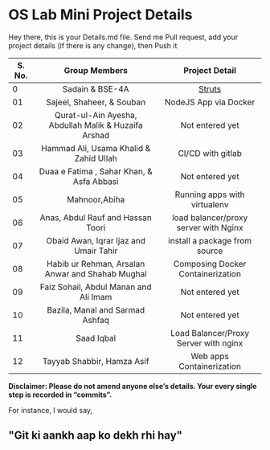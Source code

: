 # OS Lab Mini Project Details

Hey there, this is your Details.md file. Send me Pull request, add your project details (if there is any change), then Push it

| S. No. |                    Group Members                     |                 Project Detail                  |
| ------ | :--------------------------------------------------: | :---------------------------------------------: |
| 0      |                   Sadain & BSE-4A                    | [Struts](https://github.com/sadainiqrar/struts) |
| 01     |              Sajeel, Shaheer, & Souban               |              NodeJS App via Docker              |
| 02     | Qurat-ul-Ain Ayesha, Abdullah Malik & Huzaifa Arshad |                 Not entered yet                 |
| 03     |        Hammad Ali, Usama Khalid & Zahid Ullah        |                CI/CD with gitlab                |
| 04     |      Duaa e Fatima , Sahar Khan, & Asfa Abbasi       |                 Not entered yet                 |
| 05     |                    Mahnoor,Abiha                     |          Running apps with virtualenv           |
| 06     |          Anas, Abdul Rauf and Hassan Toori           |      load balancer/proxy server with Nginx      |
| 07     |        Obaid Awan, Iqrar Ijaz and Umair Tahir        |          install a package from source                 |
| 08     |   Habib ur Rehman, Arsalan Anwar and Shahab Mughal   |        Composing Docker Containerization        |
| 09     |        Faiz Sohail, Abdul Manan and Ali Imam         |                 Not entered yet                 |
| 10     |           Bazila, Manal and Sarmad Ashfaq            |                 Not entered yet                 |
| 11     |                      Saad Iqbal                      |      Load Balancer/Proxy Server with nginx      |
| 12     |              Tayyab Shabbir, Hamza Asif              |            Web apps Containerization            |

**Disclaimer: Please do not amend anyone else’s details. Your every single step is recorded in “commits”.**

For instance, I would say,

## "Git ki aankh aap ko dekh rhi hay"
